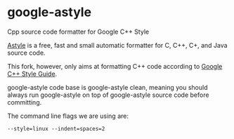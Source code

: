 google-astyle
=============

Cpp source code formatter for Google C++ Style

[Astyle](http://astyle.sourceforge.net/astyle.html) is a free, fast and small
automatic formatter for C, C++, C+, and Java source code.

This fork, however, only aims at formatting C++ code according to [Google C++
Style Guide](http://google-styleguide.googlecode.com/svn/trunk/cppguide.xml).

google-astyle code base is google-astyle clean, meaning you should always run
google-astyle on top of google-astyle source code before committing.

The command line flags we are using are:

  `--style=linux --indent=spaces=2`

